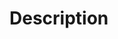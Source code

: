 <!-- 
Prior to submitting a PR, review the CONTRIBUTING.md document for recommendations on how to test:
https://github.com/wasmerio/wasmer/blob/master/CONTRIBUTING.md#pull-requests

Also, create a short description of the the change in the CHANGELOG.md file.
-->

# Description
<!-- 
Provide details regarding the change including motivation,
links to related issues, and the context of the PR.
-->

